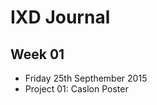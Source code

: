 IXD Journal
========================   

Week 01
-----------------
+ Friday 25th Septhember 2015
+ Project 01: Caslon Poster